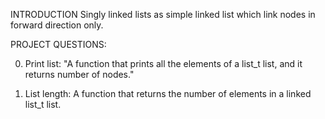 INTRODUCTION
Singly linked lists as simple linked list which link nodes in forward direction only.

PROJECT QUESTIONS:

0. Print list:
"A function that prints all the elements of a list_t list, and it returns number of nodes."

1. List length:
A function that returns the number of elements in a linked list_t list.

